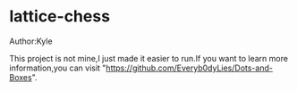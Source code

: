 # lattice-chess
Author:Kyle

This project is not mine,I just made it easier to run.If you want to learn more information,you can visit "https://github.com/Everyb0dyLies/Dots-and-Boxes".
